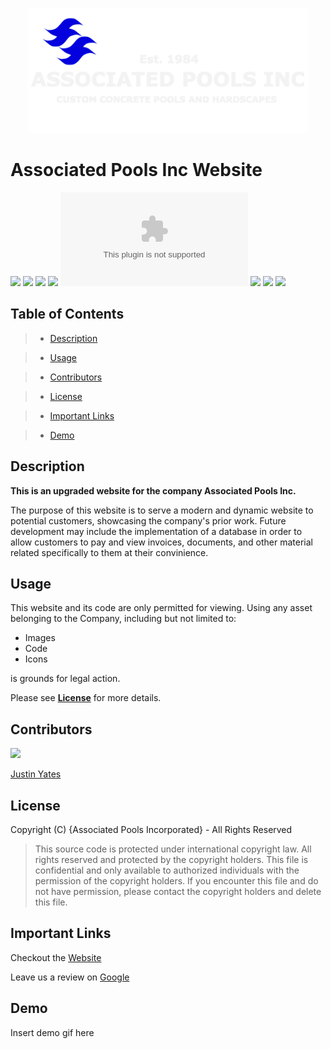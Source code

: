 <p align="center">
    <img src="./client/src/assets/img/banner-white.webp" 
        alt="my banner"
        width="450" height="200" />
</p>

# Associated Pools Inc Website

![](https://img.shields.io/github/languages/top/justinyates887/api-website?color=yellow&style=flat-square)
![](https://img.shields.io/github/repo-size/justinyates887/api-website?style=flat-square)
![](https://img.shields.io/tokei/lines/github/justinyates887/api-website?style=flat-square)
![](https://img.shields.io/github/license/justinyates887/api-website?color=red&style=flat-square)
![](https://img.shields.io/mozilla-observatory/grade/associatedpoolsinc.com?publish&style=flat-square)
![](https://img.shields.io/security-headers?style=flat-square&url=https%3A%2F%2Fwww.associatedpoolsinc.com)
![](https://img.shields.io/website?down_color=Red&down_message=Offline&style=flat-square&up_color=Green&up_message=Online&url=https%3A%2F%2Fassociatedpoolsinc.com)
![](https://img.shields.io/github/last-commit/justinyates887/api-website?style=flat-square)

## Table of Contents

> - [Description](#Description)

> - [Usage](#Usage)

> - [Contributors](#Contributors)

> - [License](#License)

> - [Important Links](#Important-Links)

> - [Demo](#Demo)

## <a name="Description"></a>Description

**This is an upgraded website for the company Associated Pools Inc.** 

The purpose of this website is to serve a modern and dynamic website to potential customers, showcasing the company's prior work.
Future development may include the implementation of a database in order to allow customers to pay and view invoices, documents,
and other material related specifically to them at their convinience.

## <a name="Usage"></a>Usage

This website and its code are only permitted for viewing. Using any asset belonging to the Company, including but not limited to:

- Images
- Code
- Icons

is grounds for legal action. 

Please see **[License](#License)** for more details.

## <a name="Contributors"></a>Contributors

![](https://github.com/justinyates887.png?size=100) 

[Justin Yates](https://github.com/justinyates887)

## <a name="License"></a>License

Copyright (C) {Associated Pools Incorporated} - All Rights Reserved

 > This source code is protected under international copyright law.  All rights
reserved and protected by the copyright holders.
This file is confidential and only available to authorized individuals with the
permission of the copyright holders.  If you encounter this file and do not have
permission, please contact the copyright holders and delete this file.
 
## <a name="Important-Links"></a>Important Links

Checkout the [Website](https://api-website-yates.netlify.app/)

Leave us a review on [Google](https://g.page/r/Ce7v7Ea5H2kpEB0/review)

## <a name="Demo"></a>Demo

Insert demo gif here

